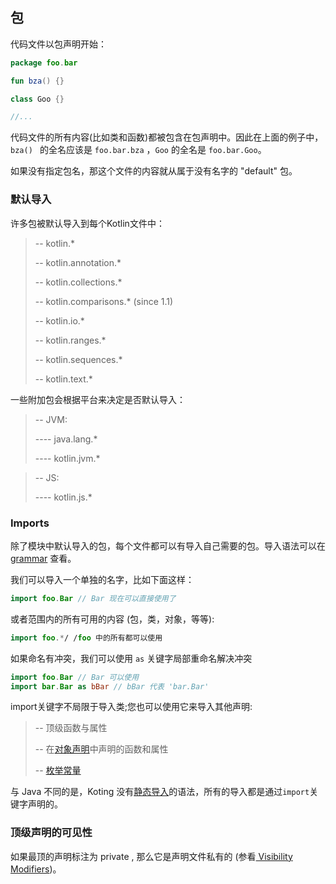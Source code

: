 ## 包
代码文件以包声明开始：

```kotlin
package foo.bar

fun bza() {}

class Goo {}

//...
```

代码文件的所有内容(比如类和函数)都被包含在包声明中。因此在上面的例子中， `bza() ` 的全名应该是 `foo.bar.bza` ，`Goo` 的全名是 `foo.bar.Goo`。

如果没有指定包名，那这个文件的内容就从属于没有名字的 "default" 包。

### 默认导入
许多包被默认导入到每个Kotlin文件中：

> -- kotlin.*  
>
> -- kotlin.annotation.*  
>
> -- kotlin.collections.*  
>
> -- kotlin.comparisons.* (since 1.1)  
>
> -- kotlin.io.*  
>
> -- kotlin.ranges.*  
>
> -- kotlin.sequences.*  
>
> -- kotlin.text.*

一些附加包会根据平台来决定是否默认导入：

> -- JVM:  
>
> ---- java.lang.*  
>
> ---- kotlin.jvm.*  

> -- JS:  
>
> ---- kotlin.js.*

### Imports
除了模块中默认导入的包，每个文件都可以有导入自己需要的包。导入语法可以在 [grammar](Reference/Grammar.md) 查看。

我们可以导入一个单独的名字，比如下面这样：

```kotlin
import foo.Bar // Bar 现在可以直接使用了
```

或者范围内的所有可用的内容 (包，类，对象，等等):

```kotlin
import foo.*/ /foo 中的所有都可以使用
```

如果命名有冲突，我们可以使用 `as` 关键字局部重命名解决冲突

```kotlin
import foo.Bar // Bar 可以使用
import bar.Bar as bBar // bBar 代表 'bar.Bar'
```

import关键字不局限于导入类;您也可以使用它来导入其他声明:

>-- 顶级函数与属性  
>
>-- 在[对象声明](http://kotlinlang.org/docs/reference/object-declarations.html#object-declarations)中声明的函数和属性  
>
>-- [枚举常量](http://kotlinlang.org/docs/reference/enum-classes.html)

与 Java 不同的是，Koting 没有[静态导入](https://docs.oracle.com/javase/8/docs/technotes/guides/language/static-import.html)的语法，所有的导入都是通过`import`关键字声明的。

### 顶级声明的可见性
如果最顶的声明标注为 private , 那么它是声明文件私有的 (参看[ Visibility Modifiers](http://kotlinlang.org/docs/reference/visibility-modifiers.html))。
